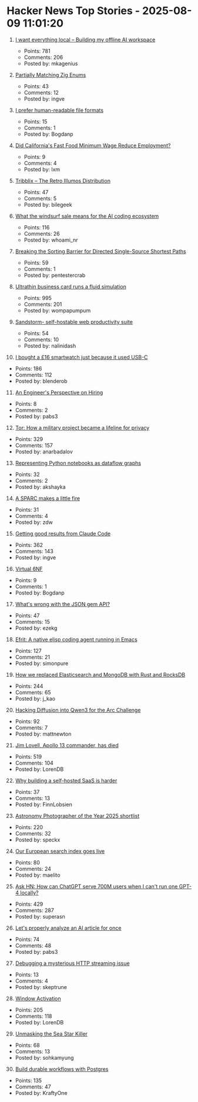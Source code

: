 # Hacker News Top Stories - 2025-08-09 11:01:20

1. [I want everything local – Building my offline AI workspace](https://instavm.io/blog/building-my-offline-ai-workspace)
   - Points: 781
   - Comments: 206
   - Posted by: mkagenius

2. [Partially Matching Zig Enums](https://matklad.github.io/2025/08/08/partially-matching-zig-enums.html)
   - Points: 43
   - Comments: 12
   - Posted by: ingve

3. [I prefer human-readable file formats](https://adele.pollux.casa/check-human.php?redirect=%2Fgemlog%2F2025-08-04_why_I_prefer_human-readble_file_formats.gmi)
   - Points: 15
   - Comments: 1
   - Posted by: Bogdanp

4. [Did California's Fast Food Minimum Wage Reduce Employment?](https://www.nber.org/papers/w34033)
   - Points: 9
   - Comments: 4
   - Posted by: lxm

5. [Tribblix – The Retro Illumos Distribution](http://www.tribblix.org/)
   - Points: 47
   - Comments: 5
   - Posted by: bilegeek

6. [What the windsurf sale means for the AI coding ecosystem](https://ethanding.substack.com/p/windsurf-gets-margin-called)
   - Points: 116
   - Comments: 26
   - Posted by: whoami_nr

7. [Breaking the Sorting Barrier for Directed Single-Source Shortest Paths](https://arxiv.org/abs/2504.17033)
   - Points: 59
   - Comments: 1
   - Posted by: pentestercrab

8. [Ultrathin business card runs a fluid simulation](https://github.com/Nicholas-L-Johnson/flip-card)
   - Points: 995
   - Comments: 201
   - Posted by: wompapumpum

9. [Sandstorm- self-hostable web productivity suite](https://sandstorm.org/)
   - Points: 54
   - Comments: 10
   - Posted by: nalinidash

10. [I bought a £16 smartwatch just because it used USB-C](https://shkspr.mobi/blog/2025/08/i-bought-a-16-smartwatch-just-because-it-used-usb-c/)
   - Points: 186
   - Comments: 112
   - Posted by: blenderob

11. [An Engineer's Perspective on Hiring](https://jyn.dev/an-engineers-perspective-on-hiring)
   - Points: 8
   - Comments: 2
   - Posted by: pabs3

12. [Tor: How a military project became a lifeline for privacy](https://thereader.mitpress.mit.edu/the-secret-history-of-tor-how-a-military-project-became-a-lifeline-for-privacy/)
   - Points: 329
   - Comments: 157
   - Posted by: anarbadalov

13. [Representing Python notebooks as dataflow graphs](https://marimo.io/blog/dataflow)
   - Points: 32
   - Comments: 2
   - Posted by: akshayka

14. [A SPARC makes a little fire](https://www.leadedsolder.com/2025/08/05/sparcstation-scsi-termination-fix-magic-smoke.html)
   - Points: 31
   - Comments: 4
   - Posted by: zdw

15. [Getting good results from Claude Code](https://www.dzombak.com/blog/2025/08/getting-good-results-from-claude-code/)
   - Points: 362
   - Comments: 143
   - Posted by: ingve

16. [Virtual 6NF](https://minimalmodeling.substack.com/p/virtual-6nf)
   - Points: 9
   - Comments: 1
   - Posted by: Bogdanp

17. [What's wrong with the JSON gem API?](https://byroot.github.io/ruby/json/2025/08/02/whats-wrong-with-the-json-gem-api.html)
   - Points: 47
   - Comments: 15
   - Posted by: ezekg

18. [Efrit: A native elisp coding agent running in Emacs](https://github.com/steveyegge/efrit)
   - Points: 127
   - Comments: 21
   - Posted by: simonpure

19. [How we replaced Elasticsearch and MongoDB with Rust and RocksDB](https://radar.com/blog/high-performance-geocoding-in-rust)
   - Points: 244
   - Comments: 65
   - Posted by: j_kao

20. [Hacking Diffusion into Qwen3 for the Arc Challenge](https://www.matthewnewton.com/blog/arc-challenge-diffusion)
   - Points: 92
   - Comments: 7
   - Posted by: mattnewton

21. [Jim Lovell, Apollo 13 commander, has died](https://www.nasa.gov/news-release/acting-nasa-administrator-reflects-on-legacy-of-astronaut-jim-lovell/)
   - Points: 519
   - Comments: 104
   - Posted by: LorenDB

22. [Why building a self-hosted SaaS is harder](https://www.getlago.com/blog/self-hosted-saas)
   - Points: 37
   - Comments: 13
   - Posted by: FinnLobsien

23. [Astronomy Photographer of the Year 2025 shortlist](https://www.rmg.co.uk/whats-on/astronomy-photographer-year/galleries/2025-shortlist)
   - Points: 220
   - Comments: 32
   - Posted by: speckx

24. [Our European search index goes live](https://blog.ecosia.org/launching-our-european-search-index/)
   - Points: 80
   - Comments: 24
   - Posted by: maelito

25. [Ask HN: How can ChatGPT serve 700M users when I can't run one GPT-4 locally?](undefined)
   - Points: 429
   - Comments: 287
   - Posted by: superasn

26. [Let's properly analyze an AI article for once](https://nibblestew.blogspot.com/2025/08/lets-properly-analyze-ai-article-for.html)
   - Points: 74
   - Comments: 48
   - Posted by: pabs3

27. [Debugging a mysterious HTTP streaming issue](https://mintlify.com/blog/debugging-a-mysterious-http-streaming-issue-when-cloudflare-compression-breaks-everything)
   - Points: 13
   - Comments: 4
   - Posted by: skeptrune

28. [Window Activation](https://blog.broulik.de/2025/08/on-window-activation/)
   - Points: 205
   - Comments: 118
   - Posted by: LorenDB

29. [Unmasking the Sea Star Killer](https://www.biographic.com/unmasking-the-sea-star-killer/)
   - Points: 68
   - Comments: 13
   - Posted by: sohkamyung

30. [Build durable workflows with Postgres](https://www.dbos.dev/blog/why-postgres-durable-execution)
   - Points: 135
   - Comments: 47
   - Posted by: KraftyOne

